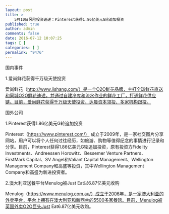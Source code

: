 ```yaml
---
layout: post
title: >
    5月10日风险投资速递：Pinterest获得1.86亿美元G轮追加投资
published: true
author: admin
comments: false
date: 2016-07-12 10:07:25
tags: [ ]
categories: [ ]
permalink: "9476"
---
```



国内事件

1.爱尚鲜花获得千万级天使投资

爱尚鲜花（http://www.iishang.com/）是一个O2O鲜花品牌，主打全球鲜花直送和同城O2O鲜花速递，并通过自建冷库和流水作业的鲜花工厂，打通鲜花供应链。目前，爱尚鲜花获得千万级天使投资，达晨资本领投、多家机构跟投。

国外公司

1.Pinterest获得1.86亿美元G轮追加投资

Pinterest（https://www.pinterest.com/） 成立于2009年，是一家社交图片分享网站，用户可以将个人任何过往经历，如旅游、购物等值得纪念的事情进行记录和分享。目前，Pinterest获得1.86亿美元G轮追加投资，原有投资方Fidelity Investments、Andreessen Horowitz、Bessemer Venture Partners、FirstMark Capital、SV Angel和Valiant Capital Management、Wellington Management Company和高盛等投资，其中Wellington Management Company和高盛为新进投资者。

2.澳大利亚送餐平台Menulog被Just Eat以6.87亿美元收购

Menulog（https://www.menulog.com.au/）成立于2006年，是一家澳大利亚的外卖平台，平台上拥有在澳大利亚和新西兰的5500多家餐馆。目前，Menulog被英国外卖O2O巨头Just Eat6.87亿美元收购。